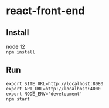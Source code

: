 # react-front-end
## Install
node 12 \
`npm install
`

## Run
```
export SITE_URL=http://localhost:8080
export API_URL=http://localhost:4000
export NODE_ENV='development'
npm start
```
